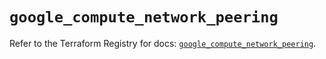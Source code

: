 # `google_compute_network_peering`

Refer to the Terraform Registry for docs: [`google_compute_network_peering`](https://registry.terraform.io/providers/hashicorp/google/4.85.0/docs/resources/compute_network_peering).
